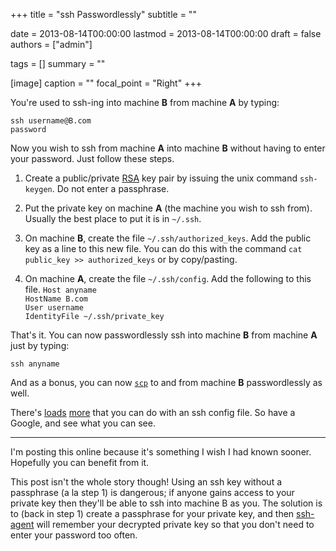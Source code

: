 +++
title = "ssh Passwordlessly"
subtitle = ""

date = 2013-08-14T00:00:00
lastmod = 2013-08-14T00:00:00
draft = false
authors = ["admin"]

tags = []
summary = ""

[image]
  caption = ""
  focal_point = "Right"
+++

You're used to ssh-ing into machine **B** from machine **A** by typing:

`ssh username@B.com`<br>
`password`

Now you wish to ssh from machine **A** into machine **B** without having to enter your password. Just follow these steps.

1. Create a public/private <a href="http://en.wikipedia.org/wiki/RSA_(algorithm)">RSA</a> key pair by issuing the unix command `ssh-keygen`. Do not enter a passphrase.

2. Put the private key on machine **A** (the machine you wish to ssh from). Usually the best place to put it is in `~/.ssh`.

3. On machine **B**, create the file `~/.ssh/authorized_keys`. Add the public key as a line to this new file. You can do this with the command `cat public_key >> authorized_keys` or by copy/pasting.

4. On machine **A**, create the file `~/.ssh/config`. Add the following to this file.
`Host anyname`<br>
`HostName B.com`<br>
`User username`<br>
`IdentityFile ~/.ssh/private_key`

That's it. You can now passwordlessly ssh into machine **B** from machine **A** just by typing:

`ssh anyname`

And as a bonus, you can now <a href="http://en.wikipedia.org/wiki/Secure_copy">`scp`</a> to and from machine **B** passwordlessly as well.

There's [loads](http://nerderati.com/2011/03/simplify-your-life-with-an-ssh-config-file/) [more](http://linux.die.net/man/5/ssh_config) that you can do with an ssh config file. So have a Google, and see what you can see.

------

I'm posting this online because it's something I wish I had known sooner. Hopefully you can benefit from it.

This post isn't the whole story though! Using an ssh key without a passphrase (a la step 1) is dangerous; if anyone gains access to your private key then they'll be able to ssh into machine B as you. The solution is to (back in step 1) create a passphrase for your private key, and then <a href="http://en.wikipedia.org/wiki/Ssh-agent">ssh-agent</a> will remember your decrypted private key so that you don't need to enter your password too often.
